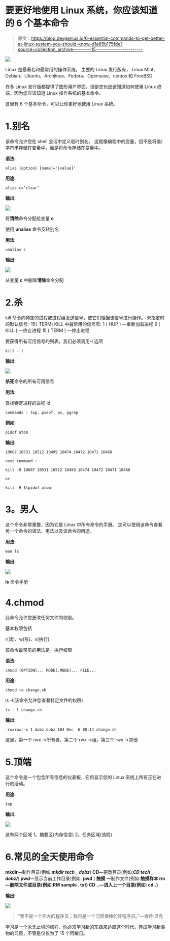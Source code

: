 # 要更好地使用 Linux 系统，你应该知道的 6 个基本命令

> 原文：<https://blog.devgenius.io/6-essential-commands-to-get-better-at-linux-system-you-should-know-d1a85b175fde?source=collection_archive---------15----------------------->

![](img/bc76a50aa72cbab955e444b57679242e.png)

Linux 是最著名和最常用的操作系统，
主要的 Linux 发行版有，
Linux Mint、Debian、Ubuntu、Archlinux、Fedora、Opensuse、centos 和 FreeBSD

许多 Linux 发行版都提供了图形用户界面，但是您也应该知道如何使用 Linux 终端，因为您应该知道 Linux 操作系统的基本命令。

这里有 6 个基本命令，可以让你更好地使用 Linux 系统。

# 1.别名

该命令允许您在 shell 会话中定义临时别名。
这就像编程中的变量，但不是将值/字符串存储在变量中，而是将命令存储在变量中。

**语法:**

```
alias [option] [name]='[value]'
```

**用途:**

```
alias c=’clear’
```

**输出:**

![](img/d43c6e084aa3bd30c0a885e5e24580a9.png)

将**清除**命令分配给变量 **c**

使用 **unalias** 命令反转别名

**用法:**

```
unalias c
```

**输出:**

![](img/e90bffc515fe4b79d88d63a0f1ece983.png)

从变量 **c** 中删除**清除**命令分配

# 2.杀

kill 命令向特定的进程或进程组发送信号，使它们根据该信号进行操作。
未指定时的默认信号:-15(-TERM)
KILL 中最常用的信号有:
1 ( HUP ) —重新加载进程
9 ( KILL ) —终止进程
15 ( TERM ) —停止进程

要获得所有可用信号的列表，我们必须调用-l 选项

```
kill – l
```

**输出:**

![](img/bf22001485c706f8ed00e5a2c150c4b3.png)

**杀死**命令的所有可用信号

**用法:**

查找特定进程的进程 id

```
commands : top, pidof, ps, pgrep
```

**例如:**

```
pidof atom
```

**输出:**

```
10607 10531 10512 10499 10474 10472 10471 10468

next command :

kill -9 10607 10531 10512 10499 10474 10472 10471 10468

or 

kill -9 $(pidof atom)
```

# **3。男人**

这个命令非常重要，因为它是 Linux 中所有命令的手册。
您可以使用该命令查看另一个命令的语法、用法以及该命令的用途。

**用法:**

```
man ls
```

**输出:**

![](img/21d32535399064cae964a6d702f8f301.png)

**ls** 命令手册

# 4.chmod

此命令允许您更改任何文件的权限。

基本权限包括

r(读)、w(写)、x(执行)

该命令最常见的用法是，执行权限

**语法:**

```
chmod [OPTION]... MODE[,MODE]... FILE...
```

**用途:**

```
chmod +x change.sh
```

ls -l(该命令允许您查看特定文件的权限)

```
ls – l change.sh
```

**输出:**

```
-rwxrwxr-x 1 dobz dobz 104 Dec  6 08:14 change.sh
```

这里，第一个 rwx ->所有者，第二个 rwx ->组，第三个 rwx ->其他

# 5.顶端

这个命令是一个包含所有信息的仪表板，它将显示您的 Linux 系统上所有正在进行的活动。

**用途:**

```
top
```

**输出:**

![](img/4f641ef3e363157334e498e0446625b0.png)

这有两个区域
1。摘要区(内存信息)
2。任务区域(流程)

# 6.常见的全天使用命令

**mkdir**—制作目录(例如:***mkdir tech _ dobz***)
**CD**—更改目录(例如:***CD tech _ dobz/***)
**pwd**—显示当前工作目录(例如: **pwd** )
**触摸** —制作文件(例如:**触摸样本
**rm** —删除文件或目录(例如:**RM sample . txt**)
**CD** ..—进入上一个目录(例如: **cd..**)**

**输出:**

![](img/4026de28e11a61c94599420cd3a413ef.png)

> “我不是一个伟大的程序员；我只是一个习惯很棒的好程序员。”—肯特·贝克

学习是一个永无止境的旅程，你必须学习新的东西来适应这个时代。养成学习新事物的习惯，不管是仅仅为了 15 个阿敏日。